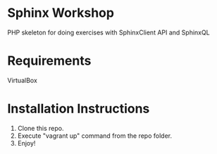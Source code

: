 Sphinx Workshop
========

PHP skeleton for doing exercises with SphinxClient API and SphinxQL

Requirements
============

VirtualBox

Installation Instructions
=========================
1. Clone this repo.
2. Execute "vagrant up" command from the repo folder.
3. Enjoy!
